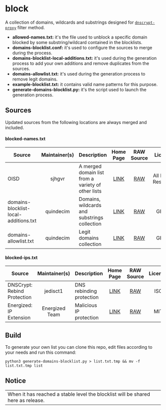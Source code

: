 # block

A collection of domains, wildcards and substrings designed for [`dnscrypt-proxy`](https://github.com/DNSCrypt/dnscrypt-proxy) filter method.

- __allowed-names.txt:__ it's the file used to unblock a specific domain blocked by some substring/wildcard contained in the blocklists.
- __domains-blocklist.conf:__ it's used to configure the sources to merge during the process.
- __domains-blocklist-local-additions.txt:__ it's used during the generation process to add your own additions and remove duplicates from the sources.
- __domains-allowlist.txt:__ it's used during the generation process to remove legit domains.
- __example-blocklist.txt:__ it contains valid name patterns for this purpose.
- __generate-domains-blocklist.py:__ it's the script used to launch the generation process.

## Sources

Updated sources from the following locations are always merged and included.

#### blocked-names.txt

| Source | Maintainer(s) | Description | Home Page | RAW Source | License |
|--------|:-------------:|-------------|:---------:|:----------:|:-------:|
OISD | sjhgvr | A merged domain list from a variety of other lists  | [LINK](https://oisd.nl/) | [RAW](https://dbl.oisd.nl/) | All Rights Reserved |
 domains-blocklist-local-additions.txt | quindecim | Domains, wildcards and substrings collection | [LINK](https://git.nixnet.services/quindecim/block) | [RAW](https://git.nixnet.services/quindecim/block/raw/branch/master/config/domains-blocklist-local-additions.txt) | GPLv3 |
 domains-allowlist.txt | quindecim | Legit domains collection | [LINK](https://git.nixnet.services/quindecim/block) | [RAW](https://git.nixnet.services/quindecim/block/raw/branch/master/config/domains-allowlist.txt) | GPLv3 |

#### blocked-ips.txt

| Source | Maintainer(s) | Description | Home Page | RAW Source | License |
|--------|:-------------:|-------------|:---------:|:----------:|:-------:|
DNSCrypt: Rebind Protection | jedisct1 | DNS rebinding protection | [LINK](https://en.wikipedia.org/wiki/DNS_rebinding) | [RAW](https://github.com/DNSCrypt/dnscrypt-proxy/wiki/Filters#dns-rebind-protection) | ISC |
Energized: IP Extension | Energized Team | Malicious IP protection | [LINK](https://energized.pro/) | [RAW](https://block.energized.pro/extensions/ips/formats/list.txt) | MIT |

## Build

To generate your own list you can clone this repo, edit files according to your needs and run this command:
```
python3 generate-domains-blocklist.py > list.txt.tmp && mv -f list.txt.tmp list
```

## Notice

<table>
<tr>
<td>
When it has reached a stable level the blocklist will be shared here as release.
</td>
</tr>
</table>